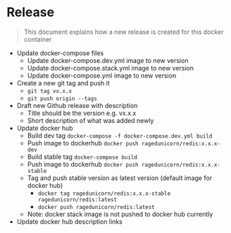 # Release

> This document explains how a new release is created for this docker container

* Update docker-compose files
  * Update docker-compose.dev.yml image to new version
  * Update docker-compose.stack.yml image to new version
  * Update docker-compose.yml image to new version
* Create a new git tag and push it
  * `git tag vx.x.x`
  * `git push origin --tags`
* Draft new Github release with description
  * Title should be the version e.g. vx.x.x
  * Short description of what was added newly
* Update docker hub
  * Build dev tag `docker-compose -f docker-compose.dev.yml build`
  * Push image to dockerhub `docker push ragedunicorn/redis:x.x.x-dev`
  * Build stable tag `docker-compose build`
  * Push image to dockerhub `docker push ragedunicorn/redis:x.x.x-stable`
  * Tag and push stable version as latest version (default image for docker hub)
    * `docker tag ragedunicorn/redis:x.x.x-stable ragedunicorn/redis:latest`
    * `docker push ragedunicorn/redis:latest`
  * Note: docker stack image is not pushed to docker hub currently
* Update docker hub description links
